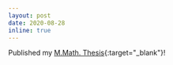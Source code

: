 ```yaml
---
layout: post
date: 2020-08-28
inline: true
---
```


Published my [M.Math. Thesis](http://hdl.handle.net/10012/16194){:target="\_blank"}!
